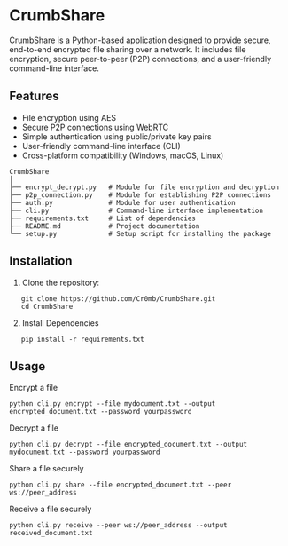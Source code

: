 # CrumbShare

CrumbShare is a Python-based application designed to provide secure, end-to-end encrypted file sharing over a network. It includes file encryption, secure peer-to-peer (P2P) connections, and a user-friendly command-line interface.

## Features
- File encryption using AES
- Secure P2P connections using WebRTC
- Simple authentication using public/private key pairs
- User-friendly command-line interface (CLI)
- Cross-platform compatibility (Windows, macOS, Linux)

```
CrumbShare
│
├── encrypt_decrypt.py   # Module for file encryption and decryption
├── p2p_connection.py    # Module for establishing P2P connections
├── auth.py              # Module for user authentication
├── cli.py               # Command-line interface implementation
├── requirements.txt     # List of dependencies
├── README.md            # Project documentation
└── setup.py             # Setup script for installing the package
```

## Installation
1. Clone the repository:
```
   git clone https://github.com/Cr0mb/CrumbShare.git
   cd CrumbShare
```
2. Install Dependencies
```
   pip install -r requirements.txt
```

## Usage

Encrypt a file
```
python cli.py encrypt --file mydocument.txt --output encrypted_document.txt --password yourpassword
```

Decrypt a file
```
python cli.py decrypt --file encrypted_document.txt --output mydocument.txt --password yourpassword
```

Share a file securely
```
python cli.py share --file encrypted_document.txt --peer ws://peer_address
```

Receive a file securely
```
python cli.py receive --peer ws://peer_address --output received_document.txt
```

